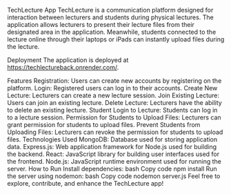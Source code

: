 TechLecture App
TechLecture is a communication platform designed for interaction between lecturers and students during physical lectures. The application allows lecturers to present their lecture files from their designated area in the application. Meanwhile, students connected to the lecture online through their laptops or iPads can instantly upload files during the lecture.

Deployment
The application is deployed at https://techlectureback.onrender.com/.

Features
Registration: Users can create new accounts by registering on the platform.
Login: Registered users can log in to their accounts.
Create New Lecture: Lecturers can create a new lecture session.
Join Existing Lecture: Users can join an existing lecture.
Delete Lecture: Lecturers have the ability to delete an existing lecture.
Student Login to Lecture: Students can log in to a lecture session.
Permission for Students to Upload Files: Lecturers can grant permission for students to upload files.
Prevent Students from Uploading Files: Lecturers can revoke the permission for students to upload files.
Technologies Used
MongoDB: Database used for storing application data.
Express.js: Web application framework for Node.js used for building the backend.
React: JavaScript library for building user interfaces used for the frontend.
Node.js: JavaScript runtime environment used for running the server.
How to Run
Install dependencies:
bash
Copy code
npm install
Run the server using nodemon:
bash
Copy code
nodemon server.js
Feel free to explore, contribute, and enhance the TechLecture app!
